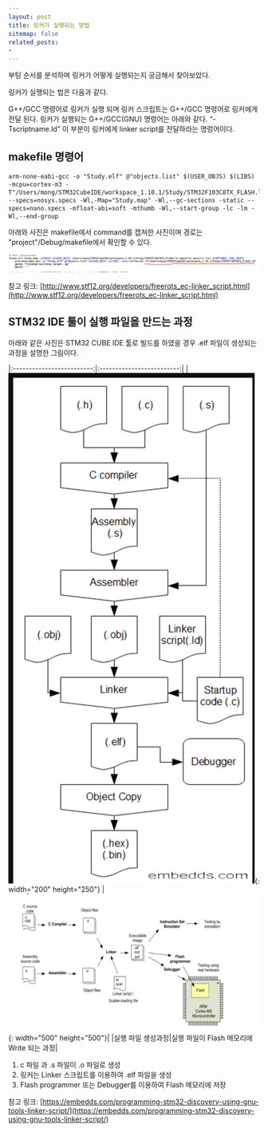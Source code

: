 ```yaml
---
layout: post
title: 링커가 실행되는 방법
sitemap: false
related_posts:
-
---
```

부팅 순서를 분석하며 링커가 어떻게 실행되는지 궁금해서 찾아보았다.

링커가 실행되는 법은 다음과 같다.

G++/GCC 명령어로 링커가 실행 되며 링커 스크립트는 G++/GCC 명령어로 링커에게 전달 된다.
링커가 실행되는 G++/GCC(GNU) 명령어는 아래와 같다.
“-Tscriptname.ld” 이 부분이 링커에게 linker script를 전달하라는 명렁어이다.

## makefile 명령어
~~~make
arm-none-eabi-gcc -o "Study.elf" @"objects.list" $(USER_OBJS) $(LIBS) -mcpu=cortex-m3 -T"/Users/mong/STM32CubeIDE/workspace_1.10.1/Study/STM32F103C8TX_FLASH.ld" --specs=nosys.specs -Wl,-Map="Study.map" -Wl,--gc-sections -static --specs=nano.specs -mfloat-abi=soft -mthumb -Wl,--start-group -lc -lm -Wl,--end-group
~~~

아래와 사진은 makefile에서 command를 캡쳐한 사진이며 경로는 "project"/Debug/makefile에서 확인할 수 있다.

![makefile_related_to_linker_script](/assets/img/blog/makefile_related_to_linker_script.png)

참고 링크: [http://www.stf12.org/developers/freerots_ec-linker_script.html](http://www.stf12.org/developers/freerots_ec-linker_script.html)

## STM32 IDE 툴이 실행 파일을 만드는 과정
아래와 같은 사진은 STM32 CUBE IDE 툴로 빌드를 하였을 경우 .elf 파일이 생성되는 과정을 설명한 그림이다.

|:-------------------------:|:-------------------------:|
|![process_create_elf_file](/assets/img/blog/process_create_elf_file.png){: width="200" height="250"} | ![process_create_elf_file](/assets/img/blog/flash_memory_write_process.png){: width="500" height="500"}|
|실행 파일 생성과정|실행 파일이 Flash 메모리에 Write 되는 과정|

1. c 파일 과 .s 파일이 .o 파일로 생성
2. 링커는 Linker 스크립트를 이용하여 .elf 파일을 생성
3. Flash programmer 또는 Debugger를 이용하여 Flash 메모리에 저장

참고 링크: [https://embedds.com/programming-stm32-discovery-using-gnu-tools-linker-script/](https://embedds.com/programming-stm32-discovery-using-gnu-tools-linker-script/)